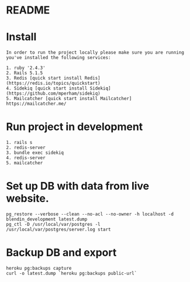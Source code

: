 # README

# Install

	In order to run the project locally please make sure you are running you've installed the following services:

	1. ruby '2.4.3'  
	2. Rails 5.1.5
	3. Redis [quick start install Redis](https://redis.io/topics/quickstart)
	4. Sidekiq [quick start install Sidekiq](https://github.com/mperham/sidekiq)
	5. Mailcatcher [quick start install Mailcatcher] https://mailcatcher.me/

# Run project in development

	1. rails s
	2. redis-server
	3. bundle exec sidekiq
	4. redis-server
	5. mailcatcher

# Set up DB with data from live website.

	pg_restore --verbose --clean --no-acl --no-owner -h localhost -d blendin_development latest.dump
	pg_ctl -D /usr/local/var/postgres -l /usr/local/var/postgres/server.log start

# Backup DB and export

	heroku pg:backups capture
	curl -o latest.dump `heroku pg:backups public-url`
